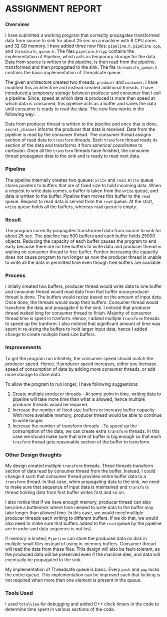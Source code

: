 # ASSIGNMENT REPORT

### Overview
I have submitted a working program that correctly propagates transformed data from source to sink for about 25 sec on a machine with 8 CPU cores and 32 GB memory. I have added three new files: `pipeline.h`, `pipeline.cpp`, and `threadsafe_queue.h`. The files `pipeline.h/cpp` contains the implementation of Pipeline, which acts as temporary storage for the data. Data from source is written to the pipeline, is then read from the pipeline, transformed and then propagated to the sink. The file `threadsafe_queue.h` contains the basic implementation of Threadsafe queue.

The given architecture created two threads: `producer` and `consumer`. I have modified this architecture and instead created additional threads. I have introduced a temporary storage between producer and consumer that I call a pipeline. Since, speed at which data is produced is more than speed at which data is consumed, this pipeline acts as a buffer and saves the data until consumer is ready to read the data. The new flow works in the following way:

Data from producer thread is written to the pipeline and once that is done, `secret_channel` informs the producer that data is received. Data from the pipeline is read by the consumer thread. The consumer thread assigns section of read data to `transform` threads. Each `transform` thread reads its section of the data and transforms it from *spherical coordinates* to *cartesian*. Once all the `transform` threads have finished, the consumer thread propagates data to the sink and is ready to read next data.

### Pipeline
The pipeline internally creates two queues: `write` and `read`. `Write` queue stores pointers to buffers that are of fixed size to hold incoming data. When a request to write data comes, a buffer is taken from the `write` queue, and data is written to the buffer. Pipeline then moves this buffer to the `read` queue. Request to read data is served from the `read` queue. At the start, `write` queue holds all the buffers, whereas `read` queue is empty.

### Result
The program correctly propagates transformed data from source to sink for about 25 sec. The pipeline has 500 buffers and each buffer holds 25000 objects. Reducing the capacity of each buffer causes the program to end early because there are no free buffers to write data and producer thread is waiting on consumer thread to free buffer. Further increasing the capacity does not cause program to run longer as now the producer thread is unable to write all the data in permitted time even though free buffers are available.

### Process
I intially created two buffers, producer thread would write data to one buffer and consumer thread would read data from that buffer once producer thread is done. The buffers would resize based on the amount of input data. Once done, the threads would swap their buffers. Consumer thread would transform the data and propagate it to the sink. I noticed that producer thread waited long for consumer thread to finish. Majority of consumer thread time is spent in tranform. Hence, I added multiple `transform` threads to speed up the tranform. I also noticed that significant amount of time was spent in re-sizing the buffers to hold larger input data, hence I added change to create multiple fixed size buffers.

### Improvements
To get the program run infinitely, the consumer speed should match the producer speed. Hence, if producer speed increases, either you increase speed of consumption of data by adding more consumer threads, or add more storage to store data.

To allow the program to run longer, I have following suggestions:
1. Create multiple producer threads - At some point in time, writing data to pipeline will take more time than what is allowed, hence multiple producer threads would be required.
2. Increase the number of fixed size buffers or increase buffer capacity - With more available memory, producer thread would be able to continue to write longer.
3. Increase the number of transform threads - To speed up the consumption of the data, we can create extra `transform` threads. In this case we should make sure that size of buffer is big enough so that each `trasform` thread gets reasonable section of the buffer to transform.

### Other Design thoughts
My design created multiple `transform` threads. These threads transform section of data read by consumer thread from the buffer. Instead, I could change it such that consumer thread provides entire buffer data to a `transform` thread. In that case, when propagating data to the sink, we need to make sure that sequence of input data is maintained and `transform` thread holding data from first buffer writes first and so on.

I also notice that if we have enough memory, producer thread can also become a bottleneck where time needed to write data to the buffer may take longer than allowed time. In this case, we would need multiple producer threads each writing to different buffers. If we do that, we would also need to make sure that buffers added to the `read` queue by the pipeline are in order and data sequence is not lost.

If memory is limited, `Pipeline` can store the produced data on disk in multiple small files instead of using in-memory buffers. Consumer thread will read the data from these files. This design will also be fault-tolerant, as the produced data will be preserved even if the machine dies, and data will eventually be propagated to the sink.

My implementation of Threadsafe queue is basic. Every `push` and `pop` locks the entire queue. This implementation can be improved such that locking is not required when more than one element is present in the queue.

### Tools Used
I used `totalview` for debugging and added C++ clock timers in the code to determine time spent in various sections of the code.